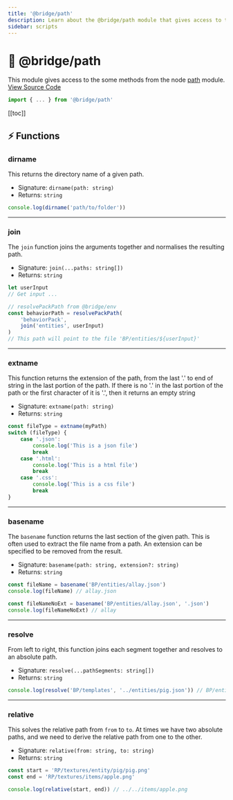 ```yaml
---
title: '@bridge/path'
description: Learn about the @bridge/path module that gives access to the node 'path' module.
sidebar: scripts
---
```


# 📕 @bridge/path

This module gives access to the some methods from the node [path](https://nodejs.org/docs/latest/api/path.html) module.
[View Source Code](https://github.com/bridge-core/editor/blob/main/src/utils/path.ts)

```js
import { ... } from '@bridge/path'
```

[[toc]]

## ⚡ Functions

### dirname

This returns the directory name of a given path.

-   Signature: `dirname(path: string)`
-   Returns: `string`

```js
console.log(dirname('path/to/folder'))
```

---

### join

The `join` function joins the arguments together and normalises the resulting path.

-   Signature: `join(...paths: string[])`
-   Returns: `string`

```js
let userInput
// Get input ...

// resolvePackPath from @bridge/env
const behaviorPath = resolvePackPath(
	'behaviorPack',
	join('entities', userInput)
)
// This path will point to the file 'BP/entities/${userInput}'
```

---

### extname

This function returns the extension of the path, from the last '.' to end of string in the last portion of the path. If there is no '.' in the last portion of the path or the first character of it is '.', then it returns an empty string

-   Signature: `extname(path: string)`
-   Returns: `string`

```js
const fileType = extname(myPath)
switch (fileType) {
	case '.json':
		console.log('This is a json file')
		break
	case '.html':
		console.log('This is a html file')
		break
	case '.css':
		console.log('This is a css file')
		break
}
```

---

### basename

The `basename` function returns the last section of the given path. This is often used to extract the file name from a path. An extension can be specified to be removed from the result.

-   Signature: `basename(path: string, extension?: string)`
-   Returns: `string`

```js
const fileName = basename('BP/entities/allay.json')
console.log(fileName) // allay.json

const fileNameNoExt = basename('BP/entities/allay.json', '.json')
console.log(fileNameNoExt) // allay
```

---

### resolve

From left to right, this function joins each segment together and resolves to an absolute path.

-   Signature: `resolve(...pathSegments: string[])`
-   Returns: `string`

```js
console.log(resolve('BP/templates', '../entities/pig.json')) // BP/entities/pig.json
```

---

### relative

This solves the relative path from `from` to `to`. At times we have two absolute paths, and we need to derive the relative path from one to the other.

-   Signature: `relative(from: string, to: string)`
-   Returns: `string`

```js
const start = 'RP/textures/entity/pig/pig.png'
const end = 'RP/textures/items/apple.png'

console.log(relative(start, end)) // ../../items/apple.png
```
